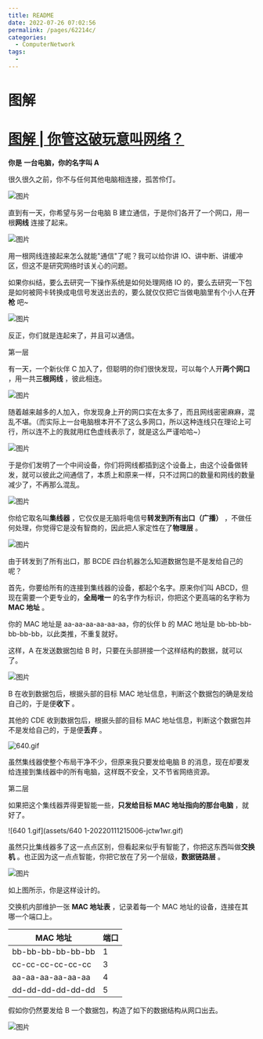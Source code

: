 ```yaml
---
title: README
date: 2022-07-26 07:02:56
permalink: /pages/62214c/
categories:
  - ComputerNetwork
tags:
  - 
---
```

# 图解

# [图解 | 你管这破玩意叫网络？](https://mp.weixin.qq.com/s/IdsDXsoBbnVIsCOnmbHBZQ)

**你是** **一台电脑，你的名字叫 A**

很久很久之前，你不与任何其他电脑相连接，孤苦伶仃。

![图片](assets/20210206185822-gpsqlph-20210822112132-whud8tk.png)

直到有一天，你希望与另一台电脑 B 建立通信，于是你们各开了一个网口，用一根**网线** 连接了起来。

![图片](assets/20210206185822-zdc8q3x-20210822112132-y1ifvp4.png)

用一根网线连接起来怎么就能"通信"了呢？我可以给你讲 IO、讲中断、讲缓冲区，但这不是研究网络时该关心的问题。

如果你纠结，要么去研究一下操作系统是如何处理网络 IO 的，要么去研究一下包是如何被网卡转换成电信号发送出去的，要么就仅仅把它当做电脑里有个小人在**开枪** 吧~

![图片](assets/20210206185822-f1xsprl-20210822112132-qa88e0i.gif)

反正，你们就是连起来了，并且可以通信。

第一层

有一天，一个新伙伴 C 加入了，但聪明的你们很快发现，可以每个人开**两个网口** ，用一共**三根网线** ，彼此相连。

![图片](assets/20210206185822-mf5bibz-20210822112132-qu7csg3.webp)

随着越来越多的人加入，你发现身上开的网口实在太多了，而且网线密密麻麻，混乱不堪。（而实际上一台电脑根本开不了这么多网口，所以这种连线只在理论上可行，所以连不上的我就用红色虚线表示了，就是这么严谨哈哈~）

![图片](assets/20210206185822-vl6oqrv-20210822112132-uab79on.webp)

于是你们发明了一个中间设备，你们将网线都插到这个设备上，由这个设备做转发，就可以彼此之间通信了，本质上和原来一样，只不过网口的数量和网线的数量减少了，不再那么混乱。

![图片](assets/20210206185822-4i48hsg-20210822112132-12e7zty.png)

你给它取名叫**集线器** ，它仅仅是无脑将电信号**转发到所有出口（广播）** ，不做任何处理，你觉得它是没有智商的，因此把人家定性在了**物理层** 。

![图片](assets/20210206185828-4xo0usd-20210822112132-jc0n4ne.gif)

由于转发到了所有出口，那 BCDE 四台机器怎么知道数据包是不是发给自己的呢？

首先，你要给所有的连接到集线器的设备，都起个名字。原来你们叫 ABCD，但现在需要一个更专业的，**全局唯一** 的名字作为标识，你把这个更高端的名字称为 **MAC 地址** 。

你的 MAC 地址是 aa-aa-aa-aa-aa-aa，你的伙伴 b 的 MAC 地址是 bb-bb-bb-bb-bb-bb，以此类推，不重复就好。

这样，A 在发送数据包给 B 时，只要在头部拼接一个这样结构的数据，就可以了。

![图片](assets/20210206185823-pu3xl54-20210822112132-mkezlri.png)

B 在收到数据包后，根据头部的目标 MAC 地址信息，判断这个数据包的确是发给自己的，于是便**收下** 。

其他的 CDE 收到数据包后，根据头部的目标 MAC 地址信息，判断这个数据包并不是发给自己的，于是便**丢弃** 。

![640.gif](assets/640-20220111214944-1h8ghpk.gif)

虽然集线器使整个布局干净不少，但原来我只要发给电脑 B 的消息，现在却要发给连接到集线器中的所有电脑，这样既不安全，又不节省网络资源。

第二层

如果把这个集线器弄得更智能一些，**只发给目标 MAC 地址指向的那台电脑** ，就好了。

![640 1.gif](assets/640 1-20220111215006-jctw1wr.gif)

虽然只比集线器多了这一点点区别，但看起来似乎有智能了，你把这东西叫做**交换机** 。也正因为这一点点智能，你把它放在了另一个层级，**数据链路层** 。

![图片](assets/20210206185823-73jy3uo-20210822112132-u8ikytj.png)

如上图所示，你是这样设计的。

交换机内部维护一张 **MAC 地址表** ，记录着每一个 MAC 地址的设备，连接在其哪一个端口上。

| MAC 地址          | 端口   |
| ------------------- | -------- |
| bb-bb-bb-bb-bb-bb | 1      |
| cc-cc-cc-cc-cc-cc | 3<br/> |
| aa-aa-aa-aa-aa-aa | 4<br/> |
| dd-dd-dd-dd-dd-dd | 5<br/> |

假如你仍然要发给 B 一个数据包，构造了如下的数据结构从网口出去。

![图片](assets/20210206185823-qb5thz1-20210822112132-xy00fo5.png)